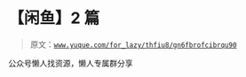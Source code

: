 # 【闲鱼】2 篇

> 原文：[`www.yuque.com/for_lazy/thfiu8/gn6fbrofcibrqu90`](https://www.yuque.com/for_lazy/thfiu8/gn6fbrofcibrqu90)



公众号懒人找资源，懒人专属群分享